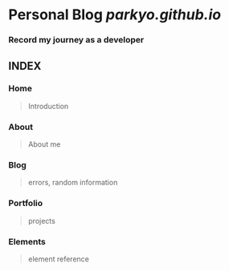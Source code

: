 # Personal Blog <i>parkyo.github.io</i>
<h3>Record my journey as a developer</h3>

## INDEX
### Home
> Introduction
### About
> About me
### Blog 
> errors, random information
### Portfolio
> projects
### Elements
> element reference
